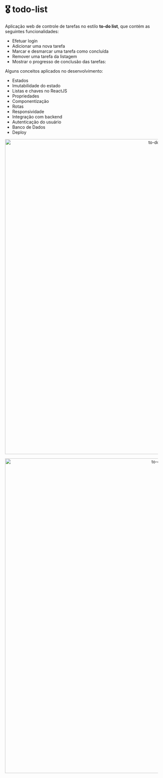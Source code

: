 # 🎖 todo-list

Aplicação web de controle de tarefas no estilo **to-do list**, que contém as seguintes funcionalidades:

- Efetuar login
- Adicionar uma nova tarefa
- Marcar e desmarcar uma tarefa como concluída
- Remover uma tarefa da listagem
- Mostrar o progresso de conclusão das tarefas:

Alguns conceitos aplicados no desenvolvimento:

- Estados
- Imutabilidade do estado
- Listas e chaves no ReactJS
- Propriedades
- Componentização
- Rotas
- Responsividade
- Integração com backend
- Autenticação do usuário
- Banco de Dados
- Deploy

<p align="center">
  <img width="1034" alt="to-do list empty" src="https://user-images.githubusercontent.com/69002185/172517473-281d7da6-2058-4c95-b25f-f13b4a5d8559.png" />
</p>

<p align="center">
  <img width="1033" alt="to-do list full" src="https://user-images.githubusercontent.com/69002185/172517552-9038216c-7248-4c6d-ab59-44009f41e430.png" />
</p>
